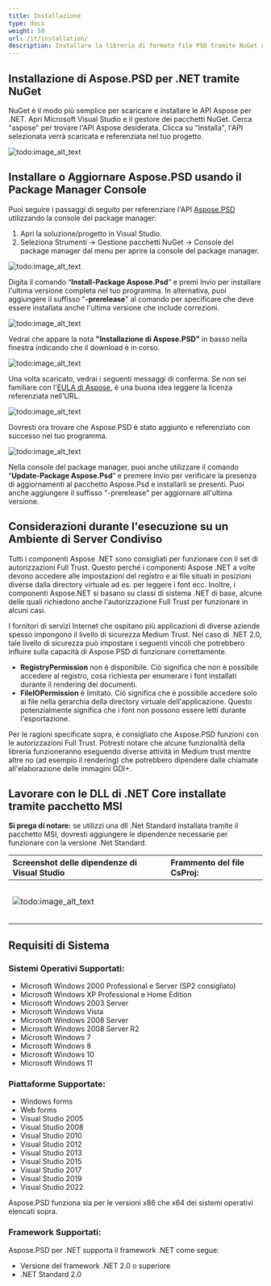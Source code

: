 ```yaml
---
title: Installazione
type: docs
weight: 50
url: /it/installation/
description: Installare la libreria di formato file PSD tramite NuGet o Package Manager Console.
---
```


## **Installazione di Aspose.PSD per .NET tramite NuGet**
NuGet è il modo più semplice per scaricare e installare le API Aspose per .NET. Apri Microsoft Visual Studio e il gestore dei pacchetti NuGet. Cerca "aspose" per trovare l'API Aspose desiderata. Clicca su "Installa", l'API selezionata verrà scaricata e referenziata nel tuo progetto.

![todo:image_alt_text](installation_1.png)
## **Installare o Aggiornare Aspose.PSD usando il Package Manager Console**
Puoi seguire i passaggi di seguito per referenziare l'API [Aspose.PSD](https://www.nuget.org/packages/Aspose.psd/) utilizzando la console del package manager:

1. Apri la soluzione/progetto in Visual Studio.
1. Seleziona Strumenti -> Gestione pacchetti NuGet -> Console del package manager dal menu per aprire la console del package manager.

![todo:image_alt_text](installation_2.png)

Digita il comando “**Install-Package Aspose.Psd**” e premi Invio per installare l'ultima versione completa nel tuo programma. In alternativa, puoi aggiungere il suffisso "**-prerelease**" al comando per specificare che deve essere installata anche l'ultima versione che include correzioni.

![todo:image_alt_text](installation_3.png)

Vedrai che appare la nota **"Installazione di Aspose.PSD"** in basso nella finestra indicando che il download è in corso. 

![todo:image_alt_text](installation_4.png)

Una volta scaricato, vedrai i seguenti messaggi di conferma. Se non sei familiare con l'[EULA di Aspose](https://company.aspose.com/legal/eula), è una buona idea leggere la licenza referenziata nell'URL. 

![todo:image_alt_text](installation_5.png)

Dovresti ora trovare che Aspose.PSD è stato aggiunto e referenziato con successo nel tuo programma.

![todo:image_alt_text](installation_6.png)

Nella console del package manager, puoi anche utilizzare il comando “**Update-Package Aspose.Psd**” e premere Invio per verificare la presenza di aggiornamenti al pacchetto Aspose.Psd e installarli se presenti. Puoi anche aggiungere il suffisso "-prerelease" per aggiornare all'ultima versione.

## **Considerazioni durante l'esecuzione su un Ambiente di Server Condiviso**
Tutti i componenti Aspose .NET sono consigliati per funzionare con il set di autorizzazioni Full Trust. Questo perché i componenti Aspose .NET a volte devono accedere alle impostazioni del registro e ai file situati in posizioni diverse dalla directory virtuale ad es. per leggere i font ecc. Inoltre, i componenti Aspose.NET si basano su classi di sistema .NET di base, alcune delle quali richiedono anche l'autorizzazione Full Trust per funzionare in alcuni casi.

I fornitori di servizi Internet che ospitano più applicazioni di diverse aziende spesso impongono il livello di sicurezza Medium Trust. Nel caso di .NET 2.0, tale livello di sicurezza può impostare i seguenti vincoli che potrebbero influire sulla capacità di Aspose.PSD di funzionare correttamente.

- **RegistryPermission** non è disponibile. Ciò significa che non è possibile accedere al registro, cosa richiesta per enumerare i font installati durante il rendering dei documenti.
- **FileIOPermission** è limitato. Ciò significa che è possibile accedere solo ai file nella gerarchia della directory virtuale dell'applicazione. Questo potenzialmente significa che i font non possono essere letti durante l'esportazione.

Per le ragioni specificate sopra, è consigliato che Aspose.PSD funzioni con le autorizzazioni Full Trust. Potresti notare che alcune funzionalità della libreria funzioneranno eseguendo diverse attività in Medium trust mentre altre no (ad esempio il rendering) che potrebbero dipendere dalle chiamate all'elaborazione delle immagini GDI+.

## **Lavorare con le DLL di .NET Core installate tramite pacchetto MSI**


**Si prega di notare:** se utilizzi una dll .Net Standard installata tramite il pacchetto MSI, dovresti aggiungere le dipendenze necessarie per funzionare con la versione .Net Standard.

| **Screenshot delle dipendenze di Visual Studio** | **Frammento del file CsProj:** |
| :- | :- |
|![todo:image_alt_text](installation_7.png)|<ItemGroup><p></p><p>`    `<PackageReference Include="System.Drawing.Common" Version="4.5.1" /></p><p>`    `<PackageReference Include="System.Text.Encoding.CodePages" Version="4.5.0" /></p><p></p></ItemGroup>|

## **Requisiti di Sistema**
### **Sistemi Operativi Supportati:**
- Microsoft Windows 2000 Professional e Server (SP2 consigliato)
- Microsoft Windows XP Professional e Home Edition
- Microsoft Windows 2003 Server
- Microsoft Windows Vista
- Microsoft Windows 2008 Server
- Microsoft Windows 2008 Server R2
- Microsoft Windows 7
- Microsoft Windows 8
- Microsoft Windows 10
- Microsoft Windows 11
### **Piattaforme Supportate:**
- Windows forms
- Web forms
- Visual Studio 2005
- Visual Studio 2008
- Visual Studio 2010
- Visual Studio 2012
- Visual Studio 2013
- Visual Studio 2015
- Visual Studio 2017
- Visual Studio 2019
- Visual Studio 2022

Aspose.PSD funziona sia per le versioni x86 che x64 dei sistemi operativi elencati sopra.
### **Framework Supportati:**
Aspose.PSD per .NET supporta il framework .NET come segue:

- Versione del framework .NET 2.0 o superiore
- .NET Standard 2.0
